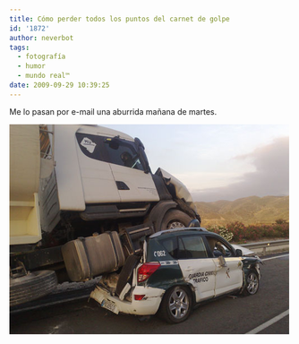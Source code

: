 ```yaml
---
title: Cómo perder todos los puntos del carnet de golpe
id: '1872'
author: neverbot
tags:
  - fotografía
  - humor
  - mundo real™
date: 2009-09-29 10:39:25
---
```


Me lo pasan por e-mail una aburrida mañana de martes.

![puntos-del-carnet](./como-perder-todos-los-puntos-del-carnet-de-golpe/puntos-del-carnet.jpg "puntos-del-carnet")

